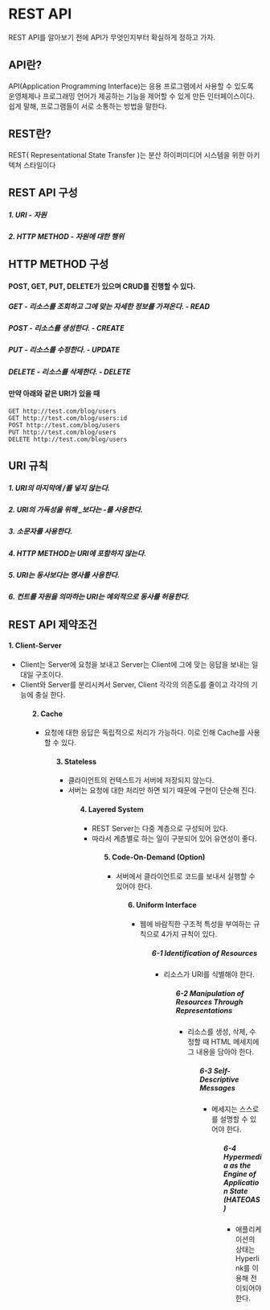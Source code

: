 # REST API
   REST API를 알아보기 전에 API가 무엇인지부터 확실하게 정하고 가자.
## API란?
   API(Application Programming Interface)는 응용 프로그램에서 사용할 수 있도록
   운영체제나 프로그래밍 언어가 제공하는 기능을 제어할 수 있게 만든 인터페이스이다.
   쉽게 말해, 프로그램들이 서로 소통하는 방법을 말한다.

## REST란?
   REST( Representational State Transfer )는
   분산 하이퍼미디어 시스템을 위한 아키텍쳐 스타일이다

## REST API 구성
##### 1. URI - 자원
##### 2. HTTP METHOD - 자원에 대한 행위

## HTTP METHOD 구성
#### POST, GET, PUT, DELETE가 있으며 CRUD를 진행할 수 있다.
##### GET - 리소스를 조회하고 그에 맞는 자세한 정보를 가져온다. - READ
##### POST - 리소스를 생성한다. - CREATE
##### PUT - 리소스를 수정한다. - UPDATE
##### DELETE - 리소스를 삭제한다. - DELETE

#### 만약 아래와 같은 URI가 있을 때
	GET http://test.com/blog/users
	GET http://test.com/blog/users:id
	POST http://test.com/blog/users
	PUT http://test.com/blog/users
	DELETE http://test.com/blog/users

## URI 규칙
##### 1. URI의 마지막에 /를 넣지 않는다.
##### 2. URI의 가독성을 위해 _보다는 -를 사용한다.
##### 3. 소문자를 사용한다.
##### 4. HTTP METHOD는 URI에 포함하지 않는다.
##### 5. URI는 동사보다는 명사를 사용한다.
##### 6. 컨트롤 자원을 의마하는 URI는 예외적으로 동사를 허용한다.

## REST API 제약조건
#### 1. Client-Server
<ul>
	<li> Client는 Server에 요청을 보내고 Server는 Client에 그에 맞는 응답을 보내는
	일대일 구조이다.
	<li> Client와 Server를 분리시켜서 Server, Client 각각의 의존도를 줄이고 각각의 기능에 충실		한다.
<ul>

#### 2. Cache
<ul>
	<li> 요청에 대한 응답은 독립적으로 처리가 가능하다. 이로 인해 Cache를 사용할 수 있다.
<ul>

#### 3. Stateless
<ul>
	<li> 클라이언트의 컨텍스트가 서버에 저장되지 않는다.
	<li> 서버는 요청에 대한 처리만 하면 되기 때문에 구현이 단순해 진다.
<ul>

#### 4. Layered System
<ul>
	<li> REST Server는 다중 계층으로 구성되어 있다.
	<li> 따라서 계층별로 하는 일이 구분되어 있어 유연성이 좋다.
<ul>

#### 5. Code-On-Demand (Option)
<ul>
	<li> 서버에서 클라이언트로 코드를 보내서 실행할 수 있어야 한다.
<ul>

#### 6. Uniform Interface
<ul>
	<li> 웹에 바람직한 구조적 특성을 부여하는 규칙으로 4가지 규칙이 있다.
<ul>

   #####    6-1 Identification of Resources
<ul>
	<li> 리소스가 URI를 식별해야 한다.
<ul>

   #####    6-2 Manipulation of Resources Through Representations
<ul>
	<li> 리소스를 생성, 삭제, 수정할 때 HTML 메세지에 그 내용을 담아야 한다.
<ul>

   #####    6-3 Self-Descriptive Messages
<ul>
	<li> 메세지는 스스로를 설명할 수 있어야 한다.
<ul>

   #####    6-4 Hypermedia as the Engine of Application State (HATEOAS)
<ul>
	<li> 애플리케이션의 상태는 Hyperlink를 이용해 전이되어야 한다.
<ul>
